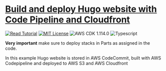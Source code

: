 # [Build and deploy Hugo website with Code Pipeline and Cloudfront](https://apoorv.blog/deploy-hugo-cloudfront-codepipeline-cdk/)

[![Read Tutorial](https://badgen.now.sh/badge/Read/Tutorial/purple)](https://apoorv.blog/deploy-hugo-cloudfront-codepipeline-cdk/)
[![MIT License](https://badgen.now.sh/badge/License/MIT/blue)](https://github.com/apoorvmote/cdk-examples/blob/master/License.md)
![AWS CDK 1.114.0](https://badgen.net/badge/aws-cdk/1.114.0/yellow)
![Typescript](https://badgen.net/badge/icon/typescript?icon=typescript&label)

**Very important** make sure to deploy stacks in Parts as assigned in the code.

In this example Hugo website is stored in AWS CodeCommit, built with AWS Codepipeline and deployed to AWS S3 and AWS Cloudfront